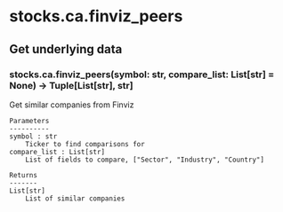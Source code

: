 # stocks.ca.finviz_peers

## Get underlying data 
### stocks.ca.finviz_peers(symbol: str, compare_list: List[str] = None) -> Tuple[List[str], str]

Get similar companies from Finviz

    Parameters
    ----------
    symbol : str
        Ticker to find comparisons for
    compare_list : List[str]
        List of fields to compare, ["Sector", "Industry", "Country"]

    Returns
    -------
    List[str]
        List of similar companies
